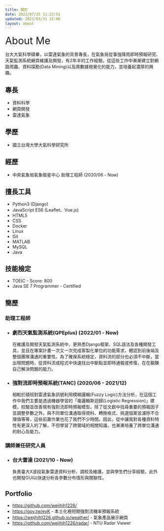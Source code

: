 ```yaml
---
title: 關於
date: 2022/07/25 11:23:51
updated: 2023/03/31 15:00
layout: about
---
```


<font size=6>About Me</font>

台大大氣科學碩畢，以雷達氣象的背景專長，在氣象局從事強降雨即時預報研究、天氣監測系統網頁維護及開發，有2年半的工作經驗。從這些工作中漸漸建立對網路爬蟲、資料探勘(Data Mining)以及將數據視覺化的能力，並培養起濃厚的興趣。

## 專長

- 資料科學
- 網頁開發
- 雷達氣象

## 學歷

- 國立台灣大學大氣科學研究所

## 經歷

- 中央氣象局氣象衛星中心 助理工程師 (2020/06 - Now)

## 擅長工具

- Python3 (Django)
- JavaScript ES6 (Leaflet、Vue.js)
- HTML5
- CSS
- Docker
- Linux
- Git
- MATLAB
- MySQL
- Java

## 技能檢定

- TOEIC - Score: 800
- Java SE 7 Programmer - Certified

## 簡歷

### 助理工程師
- ### <b>劇烈天氣監測系統(QPEplus)</b> (2022/01 - Now)
  
  在維護及開發天氣監測系統中，更熟悉Django框架、SQL語法及各種開發工具，並且在專案計畫一次又一次完成客製化單位的功能需求，體認到前後端及整個團隊溝通的重要性。為了確保系統穩定，資料流的部分也必須不中斷，當出現問題時，從資料流或程式中快速找出中斷點並即時通報或修復，在在鍛鍊自己解決問題的能力。

- ### <b>強對流即時預報系統(TANC)</b> (2020/06 - 2021/12)

  相較於碩班對雷達氣象訊號利用模糊邏輯(Fuzzy Logic)方法分析，在這個工作中我們主要是透過機器學習的「複邏輯斯迴歸(Logistic Regression)」建模，校驗並改善現有強對流即時預報模型。除了從文獻中找尋重要的預報因子並調整參數之外，與不同單位溝通取得資料、轉換格式、挑選個案並濾除不合理值等等，這些前置作業也花了我們不少時間。因此，從中讓我對各種資料特性有更深入的了解，不但學習了跨領域的相關知識，也漸漸培養了跨單位溝通的耐心及能力。

### 講師兼任研究人員
- ### <b>台大雷達</b> (2021/10 - Now)

  負責臺大X波段氣象雷達資料分析、調校及維護，並與學生們分享經驗，此外也開發GUI以快速分析各參數分布情形與關聯性。

## Portfolio

- https://github.com/weijhih1226/
- https://gov.tw/eyK - 本土化極短期強對流機率預報系統
- https://weijhih1226.github.io/weather/ - 氣象產品展示網頁
- https://github.com/weijhih1226/radar/ - NTU Radar Viewer
